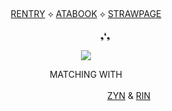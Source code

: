 
⠀⠀⠀
⠀⠀⠀
<div align="center"> 
  
[RENTRY](https://rentry.co/uchihasasuke)‎    ‎‎‎‎‎‎⟡‎    [ATABOOK](https://sasuke.atabook.org)    ⟡‎    [STRAWPAGE](https://sabakunogaara.straw.page) ⠀⠀⠀⠀⠀⠀⠀⠀⠀⠀⠀⠀⠀⠀⠀⠀⠀⠀⠀⠀⠀⠀⠀⠀⠀⠀⠀⠀⠀⠀⠀⠀⠀⠀⠀⠀⠀⠀⠀⠀⠀⠀⠀⠀⠀⠀⠀⠀⠀⠀⠀⠀⠀⠀⠀❟❛❟ 
  
<p align="center"> <img src="https://i.ibb.co/zhT7b1y/395d067594526d5ddf748002cdb5a05c-1.jpg"/>

<div align="center"> 
  
MATCHING WITH ⠀⠀⠀⠀⠀⠀⠀⠀⠀⠀⠀⠀⠀⠀⠀⠀⠀⠀⠀⠀⠀⠀⠀⠀⠀⠀⠀⠀⠀⠀⠀⠀⠀⠀⠀⠀⠀⠀⠀⠀⠀⠀⠀⠀⠀⠀⠀⠀⠀⠀⠀⠀⠀⠀⠀⠀⠀⠀⠀⠀⠀⠀ [ZYN](https://github.com/derealizationnss) & [RIN](https://github.com/Hiraethxlvl) 

  

‎‎  
‎ ‎‎  
‎ ‎‎  

